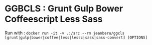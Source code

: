 GGBCLS : Grunt Gulp Bower Coffeescript Less Sass
================================================

Run with : `docker run -it -v .:/src --rm jeanberu/ggcls [grunt|gulp|bower|coffee|less|lessc|sass|sass-convert] [OPTIONS]`
